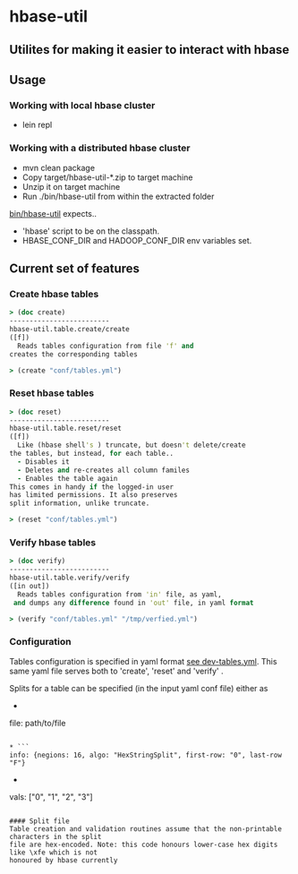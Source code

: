 # hbase-util

## Utilites for making it easier to interact with hbase

## Usage
### Working with local hbase cluster
 - lein repl

### Working with a distributed hbase cluster
 - mvn clean package
 - Copy target/hbase-util-*.zip to target machine
 - Unzip it on target machine
 - Run ./bin/hbase-util from within the extracted folder

[bin/hbase-util](./bin/hbase-util) expects..
 - 'hbase' script to be on the classpath.
 -  HBASE_CONF_DIR and HADOOP_CONF_DIR env variables set.

## Current set of features
### Create hbase tables
```clojure
> (doc create)
-------------------------
hbase-util.table.create/create
([f])
  Reads tables configuration from file 'f' and
creates the corresponding tables

> (create "conf/tables.yml")
```

### Reset hbase tables
```clojure
> (doc reset)
-------------------------
hbase-util.table.reset/reset
([f])
  Like (hbase shell's ) truncate, but doesn't delete/create
the tables, but instead, for each table..
  - Disables it
  - Deletes and re-creates all column familes
  - Enables the table again
This comes in handy if the logged-in user
has limited permissions. It also preserves
split information, unlike truncate.

> (reset "conf/tables.yml")
```

### Verify hbase tables
```clojure
> (doc verify)
-------------------------
hbase-util.table.verify/verify
([in out])
  Reads tables configuration from 'in' file, as yaml,
 and dumps any difference found in 'out' file, in yaml format

> (verify "conf/tables.yml" "/tmp/verfied.yml")
```

### Configuration

Tables configuration is specified in yaml format [see dev-tables.yml](./conf/dev-tables.yml).
This same yaml file serves both to 'create', 'reset' and 'verify' .

Splits for a table can be specified (in the input yaml conf file) either as
* ```
file: path/to/file
```

* ```
info: {negions: 16, algo: "HexStringSplit", first-row: "0", last-row "F"}
```

* ```
vals: ["0", "1", "2", "3"]
```

#### Split file
Table creation and validation routines assume that the non-printable characters in the split
file are hex-encoded. Note: this code honours lower-case hex digits like \xfe which is not
honoured by hbase currently

